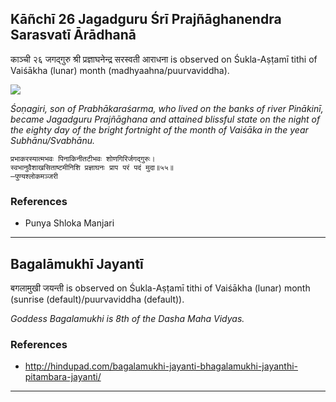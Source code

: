 ## Kāñchī 26 Jagadguru Śrī Prajñāghanendra Sarasvatī Ārādhanā
काञ्ची २६ जगद्गुरु श्री प्रज्ञाघनेन्द्र सरस्वती आराधना is observed on Śukla-Aṣṭamī tithi of Vaiśākha (lunar) month (madhyaahna/puurvaviddha).

![](https://github.com/sanskrit-coders/jyotisha/blob/master/jyotisha/panchangam/temporal/festival/images/kanchi-jagadgurus/jagadguru-26.jpg)

_Śoṇagiri, son of Prabhākaraśarma, who lived on the banks of river Pinākinī, became Jagadguru Prajñāghana and attained blissful state on the night of the eighty day of the bright fortnight of the month of Vaiśāka in the year Subhānu/Svabhānu._

```
प्रभाकरस्यात्मभवः पिनाकिनीतटीभवः शोणगिरिर्जगद्गुरुः।
स्वभानुवैशाखसिताष्टमीनिशि प्रज्ञाघनः प्राप परं पदं मुदा॥५५॥
—पुण्यश्लोकमञ्जरी
```
### References
* Punya Shloka Manjari


---
## Bagalāmukhī Jayantī
बगलामुखी जयन्ती is observed on Śukla-Aṣṭamī tithi of Vaiśākha (lunar) month (sunrise (default)/puurvaviddha (default)).

_Goddess Bagalamukhi is 8th of the Dasha Maha Vidyas._
### References
* http://hindupad.com/bagalamukhi-jayanti-bhagalamukhi-jayanthi-pitambara-jayanti/


---

